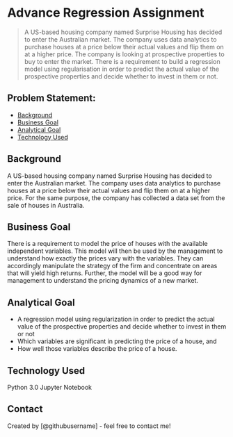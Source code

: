 # Advance Regression Assignment 
> A US-based housing company named Surprise Housing has decided to enter the Australian market. The company uses data analytics to purchase houses at a price below their actual values and flip them on at a higher price. The company is looking at prospective properties to buy to enter the market. There is a requirement to build a regression model using regularisation in order to predict the actual value of the prospective properties and decide whether to invest in them or not.


## Problem Statement:
* [Background](#Background)
* [Business Goal](#BusinessGoal)
* [Analytical Goal](#AnalyticalGoal)
* [Technology Used](#TechnologyUsed)

<!-- You can include any other section that is pertinent to your problem -->

## Background
A US-based housing company named Surprise Housing has decided to enter the Australian market. The company uses data analytics to purchase houses at a price below their actual values and flip them on at a higher price. For the same purpose, the company has collected a data set from the sale of houses in Australia.

<!-- You don't have to answer all the questions - just the ones relevant to your project. -->

## Business Goal
There is a requirement to model the price of houses with the available independent variables. This model will then be used by the management to understand how exactly the prices vary with the variables. They can accordingly manipulate the strategy of the firm and concentrate on areas that will yield high returns. Further, the model will be a good way for management to understand the pricing dynamics of a new market.
<!-- You don't have to answer all the questions - just the ones relevant to your project. -->


## Analytical Goal
- A regression model using regularization in order to predict the actual value of the prospective properties and decide whether to invest in them or not
- Which variables are significant in predicting the price of a house, and
- How well those variables describe the price of a house.
<!-- As the libraries versions keep on changing, it is recommended to mention the version of library used in this project -->

## Technology Used
Python 3.0 Jupyter Notebook


## Contact
Created by [@githubusername] - feel free to contact me!


<!-- Optional -->
<!-- ## License -->
<!-- This project is open source and available under the [... License](). -->

<!-- You don't have to include all sections - just the one's relevant to your project -->
